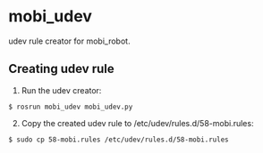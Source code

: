 # mobi_udev

udev rule creator for mobi_robot. 
## Creating udev rule
1. Run the udev creator:
```
$ rosrun mobi_udev mobi_udev.py
```

2. Copy the created udev rule to /etc/udev/rules.d/58-mobi.rules:
```
$ sudo cp 58-mobi.rules /etc/udev/rules.d/58-mobi.rules
```
